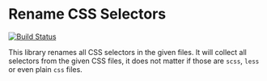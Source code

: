 # Rename CSS Selectors

[![Build Status](https://travis-ci.org/JPeer264/rename-css-selectors.svg?branch=master)](https://travis-ci.org/JPeer264/rename-css-selectors)

This library renames all CSS selectors in the given files. It will collect all selectors from the given CSS files, it does not matter if those are `scss`, `less` or even plain `css` files.
